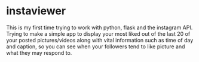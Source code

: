 # instaviewer
This is my first time trying to work with python, flask and the instagram API. Trying to make a simple app to display your most liked out of the last 20 of your posted pictures/videos along with vital information such as time of day and caption, so you can see when your followers tend to like picture and what they may respond to.